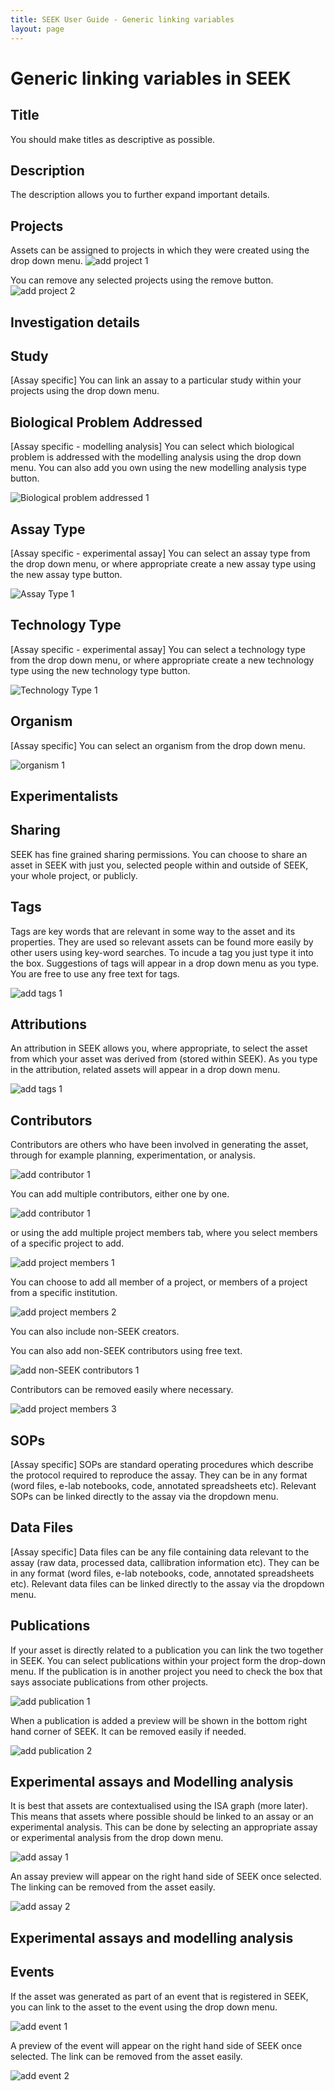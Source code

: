 ```yaml
---
title: SEEK User Guide - Generic linking variables
layout: page
---
```


# Generic linking variables in SEEK

## Title
You should make titles as descriptive as possible.

## Description
The description allows you to further expand important details.

## Projects
Assets can be assigned to projects in which they were created using the drop down menu.
![add project 1](/images/user-guide/add_project_1.png)

You can remove any selected projects using the remove button.
![add project 2](/images/user-guide/add_project_2.png)

## Investigation details

## Study
[Assay specific] You can link an assay to a particular study within your projects using the drop down menu.

## Biological Problem Addressed
[Assay specific - modelling analysis] You can select which biological problem is addressed with the modelling analysis using the drop down menu. You can also add you own using the new modelling analysis type button.

![Biological problem addressed 1](/images/user-guide/biological_problem_addressed_1.png)

## Assay Type
[Assay specific - experimental assay]
You can select an assay type from the drop down menu, or where appropriate create a new assay type using the new assay type button.

![Assay Type 1](/images/user-guide/assay_type_1.png)

## Technology Type
[Assay specific - experimental assay]
You can select a technology type from the drop down menu, or where appropriate create a new technology type using the new technology type button.

![Technology Type 1](/images/user-guide/technology_type_1.png)

## Organism
[Assay specific]
You can select an organism from the drop down menu.

![organism 1](/images/user-guide/organism_1.png)

## Experimentalists


## Sharing
SEEK has fine grained sharing permissions. You can choose to share an asset in SEEK with just you, selected people within and outside of SEEK, your whole project, or publicly.

## Tags
Tags are key words that are relevant in some way to the asset and its properties. They are used so relevant assets can be found more easily by other users using key-word searches. To incude a tag you just type it into the box. Suggestions of tags will appear in a drop down menu as you type. You are free to use any free text for tags.

![add tags 1](/images/user-guide/add_tags_1.png)

## Attributions
An attribution in SEEK allows you, where appropriate, to select the asset from which your asset was derived from (stored within SEEK). As you type in the attribution, related assets will appear in a drop down menu.

![add tags 1](/images/user-guide/add_attribution_1.png)

## Contributors
Contributors are others who have been involved in generating the asset, through for example planning, experimentation, or analysis.

![add contributor 1](/images/user-guide/add_contributor_1.png)

You can add multiple contributors, either one by one.

![add contributor 1](/images/user-guide/add_contributor_1.png)

or using the add multiple project members tab, where you select members of a specific project to add.

![add project members 1](/images/user-guide/add_project_members_1.png)

You can choose to add all member of a project, or members of a project from a specific institution.

![add project members 2](/images/user-guide/add_project_members_2.png)

You can also include non-SEEK creators.

You can also add non-SEEK contributors using free text.

![add non-SEEK contributors 1](/images/user-guide/add_nonseek_contributors_1.png)

Contributors can be removed easily where necessary.

![add project members 3](/images/user-guide/add_project_members_3.png)

## SOPs
[Assay specific]
SOPs are standard operating procedures which describe the protocol required to reproduce the assay. They can be in any format (word files, e-lab notebooks, code, annotated spreadsheets etc). Relevant SOPs can be linked directly to the assay via the dropdown menu.

## Data Files
[Assay specific]
Data files can be any file containing data relevant to the assay (raw data, processed data, callibration information etc). They can be in any format (word files, e-lab notebooks, code, annotated spreadsheets etc). Relevant data files can be linked directly to the assay via the dropdown menu.

## Publications
If your asset is directly related to a publication you can link the two together in SEEK. You can select publications within your project form the drop-down menu. If the publication is in another project you need to check the box that says associate publications from other projects.

![add publication 1](/images/user-guide/add_publication_1.png)

When a publication is added a preview will be shown in the bottom right hand corner of SEEK. It can be removed easily if needed.

![add publication 2](/images/user-guide/add_publication_2.png)

## Experimental assays and Modelling analysis
It is best that assets are contextualised using the ISA graph (more later). This means that assets where possible should be linked to an assay or an experimental analysis. This can be done by selecting an appropriate assay or experimental analysis from the drop down menu.

![add assay 1](/images/user-guide/add_assay_1.png)

An assay preview will appear on the right hand side of SEEK once selected. The linking can be removed from the asset easily.

![add assay 2](/images/user-guide/add_assay_2.png)

## Experimental assays and modelling analysis

## Events
If the asset was generated as part of an event that is registered in SEEK, you can link to the asset to the event using the drop down menu.

![add event 1](/images/user-guide/add_event_1.png)

A preview of the event will appear on the right hand side of SEEK once selected. The link can be removed from the asset easily.

![add event 2](/images/user-guide/add_event_2.png)